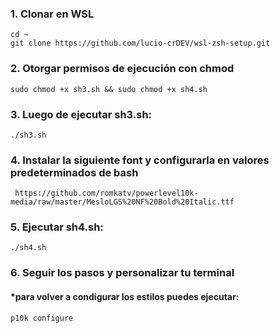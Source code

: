 ### 1. Clonar en WSL 
    cd ~
    git clone https://github.com/lucio-crDEV/wsl-zsh-setup.git
    
### 2. Otorgar permisos de ejecución con chmod 
    sudo chmod +x sh3.sh && sudo chmod +x sh4.sh


### 3. Luego de ejecutar sh3.sh: 
    ./sh3.sh

### 4. Instalar la siguiente font y configurarla en valores predeterminados de bash
     https://github.com/romkatv/powerlevel10k-media/raw/master/MesloLGS%20NF%20Bold%20Italic.ttf
     
### 5. Ejecutar sh4.sh: 
    ./sh4.sh

### 6. Seguir los pasos y personalizar tu terminal



#### *para volver a condigurar los estilos puedes ejecutar: 
    p10k configure   

